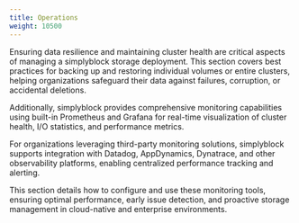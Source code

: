```yaml
---
title: Operations
weight: 10500
---
```


Ensuring data resilience and maintaining cluster health are critical aspects of managing a simplyblock storage
deployment. This section covers best practices for backing up and restoring individual volumes or entire clusters,
helping organizations safeguard their data against failures, corruption, or accidental deletions.

Additionally, simplyblock provides comprehensive monitoring capabilities using built-in Prometheus and Grafana for
real-time visualization of cluster health, I/O statistics, and performance metrics.

For organizations leveraging third-party monitoring solutions, simplyblock supports integration with Datadog,
AppDynamics, Dynatrace, and other observability platforms, enabling centralized performance tracking and alerting.

This section details how to configure and use these monitoring tools, ensuring optimal performance, early issue
detection, and proactive storage management in cloud-native and enterprise environments.
